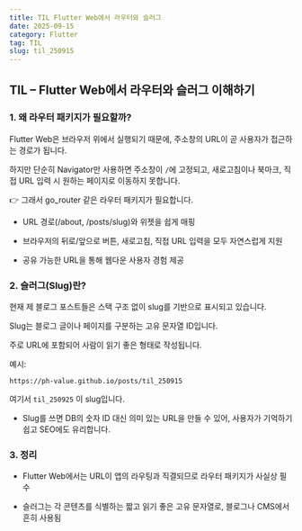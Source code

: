 ```yaml
---
title: TIL Flutter Web에서 라우터와 슬러그
date: 2025-09-15
category: Flutter
tag: TIL
slug: til_250915
---
```


## TIL – Flutter Web에서 라우터와 슬러그 이해하기

### 1. 왜 라우터 패키지가 필요할까?

Flutter Web은 브라우저 위에서 실행되기 때문에, 주소창의 URL이 곧 사용자가 접근하는 경로가 됩니다.

하지만 단순히 Navigator만 사용하면 주소창이 `/`에 고정되고, 새로고침이나 북마크, 직접 URL 입력 시 원하는 페이지로 이동하지 못합니다.

👉 그래서 go_router 같은 라우터 패키지가 필요합니다.

- URL 경로(/about, /posts/slug)와 위젯을 쉽게 매핑

- 브라우저의 뒤로/앞으로 버튼, 새로고침, 직접 URL 입력을 모두 자연스럽게 지원

- 공유 가능한 URL을 통해 웹다운 사용자 경험 제공

### 2. 슬러그(Slug)란?

현재 제 블로그 포스트들은 스택 구조 없이 slug를 기반으로 표시되고 있습니다.

Slug는 블로그 글이나 페이지를 구분하는 고유 문자열 ID입니다.

주로 URL에 포함되어 사람이 읽기 좋은 형태로 작성됩니다.

예시:

`https://ph-value.github.io/posts/til_250915`

여기서 `til_250925` 이 slug입니다.

- Slug를 쓰면 DB의 숫자 ID 대신 의미 있는 URL을 만들 수 있어,
  사용자가 기억하기 쉽고 SEO에도 유리합니다.

### 3. 정리

- Flutter Web에서는 URL이 앱의 라우팅과 직결되므로 라우터 패키지가 사실상 필수

- 슬러그는 각 콘텐츠를 식별하는 짧고 읽기 좋은 고유 문자열로, 블로그나 CMS에서 흔히 사용됨
